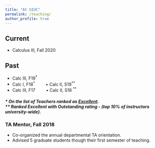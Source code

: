 ```yaml
---
title: "At UIUC"
permalink: /teaching/
author_profile: true
---
```


## Current 

* Calculus III, Fall 2020

## Past

   * Calc III, F19<sup>*</sup>
   * Calc I,   F18<sup>*</sup> &nbsp;  &nbsp;  &nbsp;  &nbsp;   • Calc II,  S19<sup>**</sup>
   * Calc III, F17   &nbsp;  &nbsp;  &nbsp;  &nbsp;     • Calc II,  S18 <sup>**</sup>
  

##### * On the list of Teachers ranked as <a href="https://citl.illinois.edu/citl-101/measurement-evaluation/teaching-evaluation/teaching-evaluations(ices)/teachers-ranked-as-excellent" target="_blank"> Excellent</a>.<br> ** Ranked Excellent with <i>Outstanding</i> rating - (top 10% of instructors university-wide).

### TA Mentor, Fall 2018
   * Co-organized the annual departmental TA orientation.
   * Advised 5 graduate students though their first semester of teaching.
